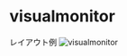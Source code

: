 # visualmonitor
レイアウト例
![visualmonitor](https://github.com/ossiansunny/visualmonitor/assets/121790544/f521b71d-f0b5-4da9-8093-49afdb2eb39a)

